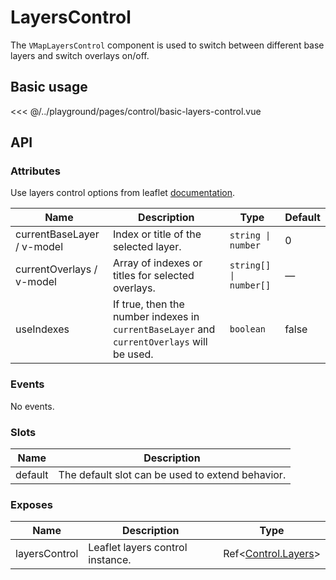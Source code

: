 # LayersControl

The `VMapLayersControl` component is used to switch between different base layers and switch overlays on/off.

## Basic usage

<ClientOnly>
  <Demo url="/control/basic-layers-control" >
  
<<< @/../playground/pages/control/basic-layers-control.vue
  
  </Demo>
</ClientOnly>

## API

### Attributes

Use layers control options from leaflet [documentation](https://leafletjs.com/reference.html#control-layers).

| Name                       | Description                                                                                | Type                   | Default |
| -------------------------- | ------------------------------------------------------------------------------------------ | ---------------------- | ------- |
| currentBaseLayer / v-model | Index or title of the selected layer.                                                      | `string \| number`     | 0       |
| currentOverlays / v-model  | Array of indexes or titles for selected overlays.                                          | `string[] \| number[]` | —       |
| useIndexes                 | If true, then the number indexes in `currentBaseLayer` and `currentOverlays` will be used. | `boolean`              | false   |

### Events

No events.

### Slots

| Name    | Description                                      |
| ------- | ------------------------------------------------ |
| default | The default slot can be used to extend behavior. |

### Exposes

| Name          | Description                      | Type                                                         |
| ------------- | -------------------------------- | ------------------------------------------------------------ |
| layersControl | Leaflet layers control instance. | Ref<[Control.Layers](/components/types.html#control-layers)> |
